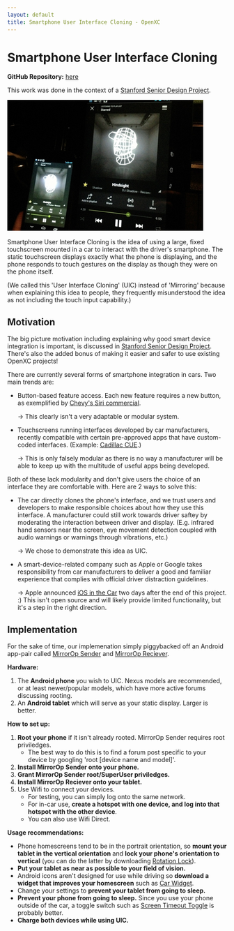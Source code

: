 ```yaml
---
layout: default
title: Smartphone User Interface Cloning - OpenXC
---
```


[ssdpLink]: /projects/stanford-me113-spring-2013/

<div class="page-header">
    <h1>Smartphone User Interface Cloning</h1>
</div>

**GitHub Repository:**
[here](https://github.com/embirico/stanford-me113-spring-2013)

This work was done in the context of a
[Stanford Senior Design Project][ssdpLink].

![Smartphone User Interface Cloning](/projects/images/stanford-me113-spring-2013/suic_overview.jpg)

Smartphone User Interface Cloning is the idea of using a large, fixed touchscreen mounted
in a car to interact with the driver's smartphone. The static touchscreen
displays exactly what the phone is displaying, and the phone responds to touch gestures
on the display as though they were on the phone itself.

(We called this 'User Interface Cloning' (UIC) instead of 'Mirroring' because when explaining
this idea to people, they frequently misunderstood the idea as not including the touch
input capability.)

<div class="page-header">
    <h2>Motivation</h2>
</div>

The big picture motivation including explaining why good smart device integration
is important, is discussed in [Stanford Senior Design Project][ssdpLink].
There's also the added bonus of making it easier and safer to use existing OpenXC projects!

There are currently several forms of smartphone integration in cars.
Two main trends are:

* Button-based feature access. Each new feature requires a new button, as exemplified
  by [Chevy's Siri commercial](http://youtu.be/g4aVDp-OQaA).

  -> This clearly isn't a very adaptable or modular system.
* Touchscreens running interfaces developed by car manufacturers, recently compatible
  with certain pre-approved apps that have custom-coded interfaces.
  (Example: [Cadillac CUE](http://www.cadillac.com/cadillac-cue.html).)

  -> This is only falsely modular as there is no way a manufacturer will be able to
  keep up with the multitude of useful apps being developed.

Both of these lack modularity and don't give users the choice of an interface they are
comfortable with. Here are 2 ways to solve this:

* The car directly clones the phone's interface, and we trust users and developers to make
  responsible choices about how they use this interface. A manufacturer could still work
  towards driver saftey by moderating the interaction between driver and display. (E.g.
  infrared hand sensors near the screen, eye movement detection coupled with audio warnings
  or warnings through vibrations, etc.)

  -> We chose to demonstrate this idea as UIC.
* A smart-device-related company such as Apple or Google takes responsibility from car
  manufacturers to deliver a good and familiar experience that complies with official
  driver distraction guidelines.

  -> Apple announced [iOS in the Car](http://www.apple.com/ios/ios7/features/)
  two days after the end of this project. :) This isn't open source and will likely provide
  limited functionality, but it's a step in the right direction.

<div class="page-header">
    <h2>Implementation</h2>
</div>

For the sake of time, our implemenation simply piggybacked off an Android app-pair
called
[MirrorOp Sender](https://play.google.com/store/apps/details?id=com.awindinc.sphone2tv)
and
[MirrorOp Reciever](https://play.google.com/store/apps/details?id=com.awindinc.receiver).

**Hardware:**

1. The **Android phone** you wish to UIC. Nexus models are recommended,
   or at least newer/popular
   models, which have more active forums discussing rooting.
2. An **Android tablet** which will serve as your static display.
   Larger is better.

**How to set up:**

1. **Root your phone** if it isn't already rooted. MirrorOp Sender requires root priviledges.
    * The best way to do this is to find a forum post specific to your device by googling
      'root [device name and model]'.
2. **Install MirrorOp Sender onto your phone.**
4. **Grant MirrorOp Sender root/SuperUser priviledges.**
3. **Install MirrorOp Reciever onto your tablet.**
5. Use Wifi to connect your devices.
    * For testing, you can simply log onto the same network.
    * For in-car use, **create a hotspot with one device, and log into that
    hotspot with the other device**.
    * You can also use Wifi Direct.

**Usage recommendations:**

* Phone homescreens tend to be in the portrait orientation,
  so **mount your tablet in the vertical orientation**
  and **lock your phone's orientation to vertical**
  (you can do the latter by downloading
  [Rotation Lock](https://play.google.com/store/apps/details?id=org.penghuang.tools.rotationlock)).
* **Put your tablet as near as possible to your field of vision.**
* Android icons aren't designed for use while driving so **download a widget
  that improves your homescreen** such as
  [Car Widget](https://play.google.com/store/apps/details?id=com.anod.car.home.free).
* Change your settings to **prevent your tablet from going to sleep.**
* **Prevent your phone from going to sleep.** Since you use your phone outside of the car,
  a toggle switch such as
  [Screen Timeout Toggle](https://play.google.com/store/apps/details?id=com.chemdroid.screentimeouttoggle)
  is probably better.
* **Charge both devices while using UIC.**


